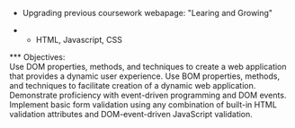 * Upgrading previous coursework webapage: "Learing and Growing"
  
* * HTML, Javascript, CSS
   
*** Objectives:  
Use DOM properties, methods, and techniques to create a web application that provides a dynamic user experience.
Use BOM properties, methods, and techniques to facilitate creation of a dynamic web application.
Demonstrate proficiency with event-driven programming and DOM events.
Implement basic form validation using any combination of built-in HTML validation attributes and DOM-event-driven JavaScript validation.
